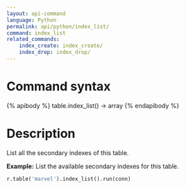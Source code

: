 ```yaml
---
layout: api-command
language: Python
permalink: api/python/index_list/
command: index_list
related_commands:
    index_create: index_create/
    index_drop: index_drop/
---
```


# Command syntax #

{% apibody %}
table.index_list() &rarr; array
{% endapibody %}

# Description #

List all the secondary indexes of this table.

__Example:__ List the available secondary indexes for this table.

```py
r.table('marvel').index_list().run(conn)
```
